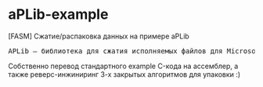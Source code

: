 aPLib-example
=============

[FASM] Сжатие/распаковка данных на примере aPLib

<pre>APLib — библиотека для сжатия исполняемых файлов для Microsoft Windows с частично открытым исходным кодом (доступны исходные тексты алгоритмов распаковки), для разработчиков и поставщиков программного обеспечения.</pre>

Собственно перевод стандартного example C-кода на ассемблер, а также реверс-инжиниринг 3-х закрытых алгоритмов для упаковки :)

